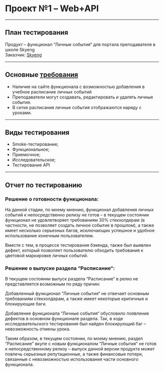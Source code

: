 # **Проект №1 – Web+API**

---
## **План тестирования**

Продукт – функционал “Личные события“ для портала преподавателя в школе Skyeng<br>
Заказчик: [Skyeng](https://skyeng.ru/)

---

## **Основные [требования](https://skyengpublic.notion.site/6746e543d02c43879de0057cafe196b0)**

- Наличие на сайте функционала с возможностью добавления в учебное расписание личных событий
- Преподаватели могут создавать, редактировать и удалять личные события.
- В сетке расписания личные события отображаются наряду с уроками.

---

## **Виды тестирования**
- Smoke-тестирование;
- Функциональное;
- Приемочное;
- Исследовательское;
- Тестирование API

---

## **Отчет по тестированию**
### Решение о готовности функционала:

На данной стадии, по моему мнению, функционал добавления личных событий к непосредственно релизу не готов – в текущем состоянии функционал не удовлетворяет требованиям 30% стекхолдерам (в частности, не позволяет создать личное событие в прошлом), а также имеет несколько серьезных багов, исключающих успешное и удобное использование конечным пользователем.<br>

Вместе с тем, в процессе тестирования бэкенда, также был выявлен дефект, который позволяет пользователю обходить требования к цветовой маркировке личных событий.

### Решение о выпуске раздела “Расписание“:
В текущем состоянии выпуск раздела “Расписание“ в релиз не представляется возможным по ряду причин:<br>

Добавленный функционал “Личные события“ не отвечает основным требованиям стекхолдерам, а также имеет некоторые критичные и блокирующие баги.<br>

Добавление функционала “Личные события“ обусловило появление дефектов в основном функционале раздела. Так, в ходе исследовательского тестирования был найден блокирующий баг – невозможность отмены урока.<br>

Таким образом, в текущем состоянии, по моему мнению, раздел “Расписание” вкупе с новым функционалом “Личные события“ не готов к непосредственному релизу – выпуск данной версии продукта может повлечь серьезные репутационные, а также финансовые потери, связанные с невозможностью использования части основного функционала.







